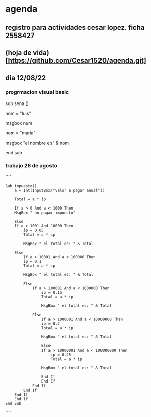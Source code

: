 # agenda
registro para actividades
cesar lopez.  ficha 2558427
---
## (hoja de vida)[https://github.com/Cesar1520/agenda.git]
## dia 12/08/22
### progrmacion visual basic
sub sena ()

nom = "luis"

msgbox num

nom = "maria"

msgbox "el nombre es" & nom

end sub

### trabajo 26 de agosto

´´´´

    Sub impuesto()
        a = Int(InputBox("valor a pagar anual"))
        
        Total = a * ip
        
        If a > 0 And a < 1000 Then
        MsgBox " no pagar impuesto"
        
        Else
        If a > 1001 And 10000 Then
            ip = 0.05
            Total = a * ip
            
            MsgBox " el total es: " & Total
            
        Else
            If a > 10001 And a < 100000 Then
            ip = 0.1
            Total = a * ip
            
            MsgBox " el total es: " & Total
            
            Else
                If a > 100001 And a < 1000000 Then
                    ip = 0.15
                    Total = a * ip
                    
                    MsgBox " el total es: " & Total
                
                Else
                    If a > 1000001 And a < 10000000 Then
                    ip = 0.2
                    Total = a * ip
                    
                    MsgBox " el total es: " & Total
                        
                    Else
                    If a > 10000001 And a < 100000000 Then
                        ip = 0.25
                        Total = a * ip
                    
                    MsgBox " el total es: " & Total
                    
                    End If
                    End If
                End If
            End If
        End If
        End If
    End Sub


´´´´